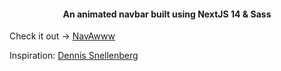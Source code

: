 <h4 align="center">An animated navbar built using NextJS 14 & Sass</h4>
<p align="start">Check it out ->
  <a href="https://navawww.vercel.app/">NavAwww</a>
</p>
<p align="start"> Inspiration: 
  <a href="https://dennissnellenberg.com/">Dennis Snellenberg</a>
</p>
